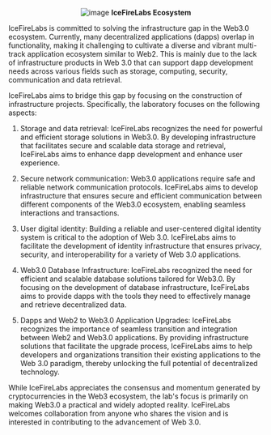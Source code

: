 <p align="center">

<img  alt="image" src="https://github.com/IceFireLabs/.github/assets/34047788/87bed76e-74be-4d46-b40b-3791fc29a788">
    <b>IceFireLabs Ecosystem</b>
</p>


IceFireLabs is committed to solving the infrastructure gap in the Web3.0 ecosystem. Currently, many decentralized applications (dapps) overlap in functionality, making it challenging to cultivate a diverse and vibrant multi-track application ecosystem similar to Web2. This is mainly due to the lack of infrastructure products in Web 3.0 that can support dapp development needs across various fields such as storage, computing, security, communication and data retrieval.

IceFireLabs aims to bridge this gap by focusing on the construction of infrastructure projects. Specifically, the laboratory focuses on the following aspects:

1. Storage and data retrieval: IceFireLabs recognizes the need for powerful and efficient storage solutions in Web3.0. By developing infrastructure that facilitates secure and scalable data storage and retrieval, IceFireLabs aims to enhance dapp development and enhance user experience.

2. Secure network communication: Web3.0 applications require safe and reliable network communication protocols. IceFireLabs aims to develop infrastructure that ensures secure and efficient communication between different components of the Web3.0 ecosystem, enabling seamless interactions and transactions.

3. User digital identity: Building a reliable and user-centered digital identity system is critical to the adoption of Web 3.0. IceFireLabs aims to facilitate the development of identity infrastructure that ensures privacy, security, and interoperability for a variety of Web 3.0 applications.

4. Web3.0 Database Infrastructure: IceFireLabs recognized the need for efficient and scalable database solutions tailored for Web3.0. By focusing on the development of database infrastructure, IceFireLabs aims to provide dapps with the tools they need to effectively manage and retrieve decentralized data.

5. Dapps and Web2 to Web3.0 Application Upgrades: IceFireLabs recognizes the importance of seamless transition and integration between Web2 and Web3.0 applications. By providing infrastructure solutions that facilitate the upgrade process, IceFireLabs aims to help developers and organizations transition their existing applications to the Web 3.0 paradigm, thereby unlocking the full potential of decentralized technology.

While IceFireLabs appreciates the consensus and momentum generated by cryptocurrencies in the Web3 ecosystem, the lab's focus is primarily on making Web3.0 a practical and widely adopted reality. IceFireLabs welcomes collaboration from anyone who shares the vision and is interested in contributing to the advancement of Web 3.0.
